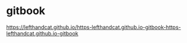# gitbook
https://lefthandcat.github.io/https-lefthandcat.github.io-gitbook-https-lefthandcat.github.io-gitbook 
